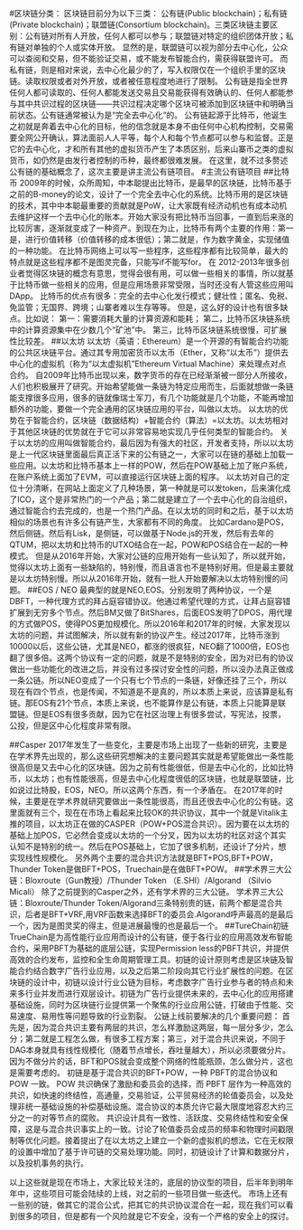 #区块链分类：
区块链目前分为以下三类：
公有链(Public blockchain)；私有链(Private blockchain)；联盟链(Consortium blockchain)。三类区块链主要区别：公有链对所有人开放，任何人都可以参与；联盟链对特定的组织团体开放；私有链对单独的个人或实体开放。
显然的是，联盟链可以视为部分去中心化，公众可以查阅和交易，但不能验证交易，或不能发布智能合约，需获得联盟许可。
而私有链，则是相对来说，去中心化最少的了，写入权限仅在一个组织手里的区块链。读取权限或者对外开放，或者被任意程度地进行了限制。
公有链是指全世界任何人都可读取的、任何人都能发送交易且交易能获得有效确认的、任何人都能参与其中共识过程的区块链——共识过程决定哪个区块可被添加到区块链中和明确当前状态。公有链通常被认为是“完全去中心化”的。
公有链起源于比特币，他诞生之初就是奔着去中心化的目标，他的信念就是本身不由任何中心机构控制，交易需要全网公开确认，算法面前人人平等，每个人和每个节点都可以参与和监督。正是它的去中心化，才和所有其他的虚拟货币产生了本质区别，后来山寨币之类的虚拟货币，如仍然是由发行者控制的币种，最终都很难发展。
在这里，就不过多赘述公有链的基础概念了，这次主要是讲主流公有链项目。
#主流公有链项目
##比特币
2009年的时候，众所周知，中本聪提出比特币，是最早的区块链，比特币基于之前的B-money的论文，设计了一个完全去中心化的系统。比特币用的是区块链的技术，其中中本聪最重要的贡献就是PoW，让大家既有经济动机也有成本动机去维护这样一个去中心化的账本。开始大家没有把比特币当回事，一直到后来涨的比较厉害，逐渐就变成了一种资产。到现在为止，比特币有两个主要的作用：第一是，进行价值转移（价值转移的成本很低）；第二就是，作为数字黄金，实现储值的一种功能。
在比特币网络上可以写一些程序，这些程序都有比较简单，最大的特点就是这些程序都不是图灵完备，只能写if不能写for。
在 2012-2013年很多创业者觉得区块链的概念有意思，觉得会很有用，可以做一些相关的事情，所以就基于比特币做一些相关的应用，但是应用场景非常受限，当时还没有人管这些应用叫DApp。
比特币的优点有很多：完全的去中心化发行模式；健壮性；匿名、免税、免监管；无国界、跨境；山寨者难以生存等等。
但是，这么好的设计也有很多缺点。比如说：
第一：需要消耗大量的计算资源和能耗；
第二，比特币区块链系统中的计算资源集中在少数几个“矿池”中。
第三，比特币区块链系统很慢，可扩展性比较差。
##以太坊
以太坊（英语：Ethereum）是一个开源的有智能合约功能的公共区块链平台。通过其专用加密货币以太币（Ether，又称“以太币”）提供去中心化的虚拟机（称为“以太虚拟机”Ethereum Virtual Machine）来处理点对点合约。
自2009年比特币出现以来，数字货币的存在已经渐渐被一部分人所接收，人们也积极展开了研究。开始希望能做一条链为特定应用而生，后面就想做一条链能支撑很多应用，很多的链就像瑞士军刀，有几个功能就是几个功能，不能再增加额外的功能，要做一个完全通用的区块链应用的平台，叫做以太坊。
以太坊的优势在于智能合约，区块链（数据结构）+智能合约（算法）=以太坊。以太坊相对于其他区块链的优势就在于它可以非常容易地实现几乎任何类型的智能合约。
关于以太坊的应用叫做智能合约，最后因为有强大的社区，开发者支持，所以以太坊是上一代区块链里面最后真正活下来的公有链之一，大家可以在链的基础上加载一些应用。以太坊和比特币基本上一样的POW，然后在POW基础上加了账户系统，在账户系统上面加了EVM，可以直接运行区块链上面的程序。
以太坊对自己的定位十分清晰，在网站上面定义了几种场景，第一种就是可以发token，后来演化成了ICO，这个是非常热门的一个产品；第二就是建立了一个去中心化的自治组织，通过智能合约去完成的，也是一个热门产品。在以太坊的同时和之后，基于以太坊相似的场景也有许多公有链产生，大家都有不同的角度。
比如Cardano是POS，然后侧链。然后有Lisk，是侧链，可以做基于Node.js的开发，然后有去年的QTUM，把以太坊和比特币的UTXO结合在一起，POW和POS结合在一起的一种模式。
但是从2016年开始，大家对公链的应用开始有一些认知了，所以就开始，觉得以太坊上面有一些缺陷的，特别慢，而且语言也不是特别好用。但是最主要就是以太坊特别慢。所以从2016年开始，就有一批人开始要解决以太坊特别慢的问题。
##EOS / NEO
最典型的就是NEO,EOS。分别发明了两种协议，一个是DBFT，一种代理方式的拜占庭容错协议。他通过希望代理的方式，让拜占庭容错扩展到无穷多个节点。然后BM又做了BitShares，后面EOS发明了DPOS，用代理的方式做POS，使得POS更加规模化。所以2016年和2017年的时候，大家发现以太坊的问题，并试图解决，所以就有新的协议产生。经过2017年，比特币涨到10000以后，这些公链，尤其是NEO，都涨的很疯狂，NEO翻了1000倍，EOS也翻了很多倍。这两个协议有一定的问题，就是不是特别的安全，因为对已有的协议做出一些功能化的改进之后，并没有过多探讨安全性的问题，所以没办法真正做成一条公链。所以NEO变成了一个只有七个节点的一条链，好像还挂了三个，所以现在有四个节点，也是传闻，不知道是不是真的，所以本质上来说，应该算是私有链。那EOS有21个节点，本质上来说，也不能算作是公有链，本质上只能算是联盟链。但是EOS有很多贡献，因为它在社区治理上有很多尝试，写宪法，投票，公投，但是区中心化程度非常有限。

##Casper
2017年发生了一些变化，主要是市场上出现了一些新的研究，主要是在学术界先出现的，那么这些研究想解决的主要问题其实就是希望能做出一条性能很高但是又去中心化的区块链。因为之前有性能很低，但是去中心化的，比如比特币，以太坊；也有性能很高，但是去中心化程度很低的区块链，也就是联盟链，比如说过比特股，EOS，NEO。所以这两个东西，有一个矛盾在。
在2017年的时候，主要是在学术界就研究要做出一条性能很高，而且还很去中心化的公有链。这里面就有三个，现在在市场上看起来比较OK的共识协议，其中一个就是Vitalik主推的项目，以太坊正在做的CASPER（POW+POS混合共识）。因为要在以太坊的基础上加POS，它必然会变成以太坊的一个分叉，因为以太坊的社区对这个其实认知不是特别的统一。然后在POS基础上，它加了很多机制，还设计了分片，想实现线性规模化。
另外两个主要的混合共识方法就是BFT+POS,BFT+POW，Thunder Token是做BFT+POS，Truechain是在做BFT+POW。
##学术界三大公链：Bloxroute（Gun教授）/Thunder Token （E.SHI）/Algorand （Silvio Micali）
除了之前提到的Casper之外，还有学术界的三大公链。
学术界三大公链：Bloxroute/Thunder Token/Algorand三条特别贵的链，前两个都是混合共识，后者是BFT+VRF,用VRF函数来选择BFT的委员会.Algorand呼声最高的是最后一个，因为是图灵奖的得主，但是进展最慢的也是最后一个。
##TureChain初链
TrueChain是为高性能行业应用而设计的公有链，便于各行业的应用高效发布智能合约，采用PBFT为基础的底层公链，实现Permission less的PBFT共识，并提供高效的合约发布，监控和全生命周期管理工具。初链的设计原则考虑是区块链及智能合约结合数字广告行业应用，以及之后第二阶段向其它行业扩展性的问题。在区块链的设计中，初链以设计行业公链为目标，考虑数字广告行业参与者的特点和未来多行业并发而进行双层设计。初链为广告行业提供未来的，去中心化的应用搭建基础设施，同时为区块链行业提供第一个聚焦的行业应用公链，打破由于性能、交易速度、易用性等问题导致的行业割裂。
公链上线前要解决的几个重要问题：
首先是，因为混合共识主要有两层的共识，怎么样激励这两层，每一层分多少，怎么分；第二就是工程怎么做，有很多工程方案；第三，对于混合共识来说，不同于DAG本身就具有线性规模化（随着节点增长，吞吐量越大），所以必须要做分片。因为不做分片的话，BFT和POS就会变成整个网络的性能瓶颈，怎么做分片，这也是需要考虑的。
初链是基于混合共识的BFT+POW，一种 PBFT的混合协议和 POW 一致。 POW 共识确保了激励和委员会的选择，而 PBFT 层作为一种高效的共识，如快速的终结性，高通量，交易验证，公平贸易经济的轮值委员会，以及处理非统一基础设施的补偿基础设施。混合协议的本质允许它最大限度地容忍大约三分之一的对等节点的腐败。
共识设计具有一致性、活跃度、交易终结性和安全保障，这是与混合共识事实上的一致。讨论了轮值委员会成员的频率和物理时间戳限制等优化问题。接着提出了在以太坊之上建立一个新的虚拟机的想法，它在无权限的设置中增加了基于许可链的交易处理功能。同时，初链设计了计算和数据分片，以及投机事务的执行。

以上这些就是现在市场上，大家比较关注的，底层的协议型的项目，后半年到明年年中，这些项目可能会陆续的上线，对之前的一些项目做一些迭代。
市场上还有一些别的链，做其它的混合公式，把其它的共识协议混合在一起，现在我们可以看到很多的项目，但是都有一个风险就是它不安全，没有一个严格的安全上的探讨。
